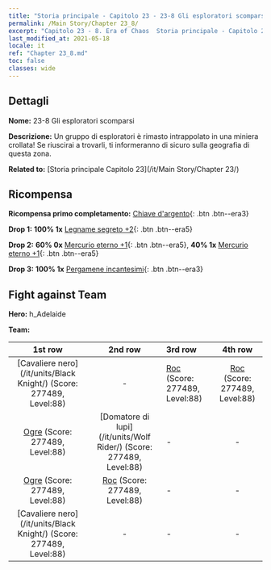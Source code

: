 ```yaml
---
title: "Storia principale - Capitolo 23 - 23-8 Gli esploratori scomparsi"
permalink: /Main Story/Chapter 23_8/
excerpt: "Capitolo 23 - 8. Era of Chaos  Storia principale - Capitolo 23_8. 23-8 Gli esploratori scomparsi"
last_modified_at: 2021-05-18
locale: it
ref: "Chapter 23_8.md"
toc: false
classes: wide
---
```


## Dettagli

 **Nome:** 23-8 Gli esploratori scomparsi

 **Descrizione:** Un gruppo di esploratori è rimasto intrappolato in una miniera crollata! Se riuscirai a trovarli, ti informeranno di sicuro sulla geografia di questa zona.

 **Related to:** [Storia principale Capitolo 23](/it/Main Story/Chapter 23/)

## Ricompensa

 **Ricompensa primo completamento:** [Chiave d'argento](/ItemsIT/con_693/){: .btn .btn--era3}

 **Drop 1:** **100% 1x** [Legname segreto +2](/ItemsIT/mat_76/){: .btn .btn--era5}

 **Drop 2:** **60% 0x** [Mercurio eterno +1](/ItemsIT/mat_70/){: .btn .btn--era5}, **40% 1x** [Mercurio eterno +1](/ItemsIT/mat_70/){: .btn .btn--era5}

 **Drop 3:** **100% 1x** [Pergamene incantesimi](/ItemsIT/con_694/){: .btn .btn--era3}


## Fight against Team
 **Hero:** h_Adelaide

 **Team:**


  | 1st row | 2nd row | 3rd row | 4th row |
  |:----:|:----:|:----|:----:|
  | [Cavaliere nero](/it/units/Black Knight/) (Score: 277489, Level:88)  | - | [Roc](/it/units/Roc/) (Score: 277489, Level:88)  | [Roc](/it/units/Roc/) (Score: 277489, Level:88)  |
  | [Ogre](/it/units/Ogre/) (Score: 277489, Level:88)  | [Domatore di lupi](/it/units/Wolf Rider/) (Score: 277489, Level:88)  | - | - |
  | [Ogre](/it/units/Ogre/) (Score: 277489, Level:88)  | [Roc](/it/units/Roc/) (Score: 277489, Level:88)  | - | - |
  | [Cavaliere nero](/it/units/Black Knight/) (Score: 277489, Level:88)  | - | - | - |


